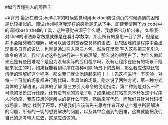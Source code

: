 #如何弄懂别人的项目？

##背景
最近在调试shell程序的时候感觉利用devtool调试网页的时候遇到的困难是比较相似的。调试shell程序我现在的感觉是无从下手、即使我使用了vs code中的调试bash shell的工具，这种感觉来源于什么呢，我想把它分析出来，
如果我对shell的语法非常熟悉就像是在看小学数学，那么所有的意思一目了然，但是这并不会阻碍我的理解，我可以通过浏览器查具体的语法，比较困难的是程序中会出现很多自有的语法，也就是通过引入第三方包，然后在里面
写入这些第三包引入命令的语法，我应该对这些包进行进一步的理解，那么说的很明白了，为什么做起来还是有些困难呢？是因为没有实际的应用程序吗，没有让程序在应有的场景下跑起来发生的吗，如果我能看到程序在每种可能
场景下的应用，那么我应该能比较清晰的理解好这个程序，那么我们就让他跑起来吧！！！先这样进行一下实验，对每一个可能的场景都进行跑代码，看具体的场景。刚才说了两种方式，第一种方式具体的了解语法，具体的了解
第三方引入命令的使用指南。第二种则是对么一种可能的场景进行还原。还有没有别的方法了呢？如果我现在站在原本开发这个程序人的角度，我应该想的是解决的是什么问题，然后来写代码，而我们只针对代码模拟场景，确实
找到了答案，但是我们应该首先去思考作者开发这个程序所要解决的问题，所有的一切的想要解决的问题，以及其中会遇到的困难，这样就能把我们自己的思考带入进去，这是应该做的。
